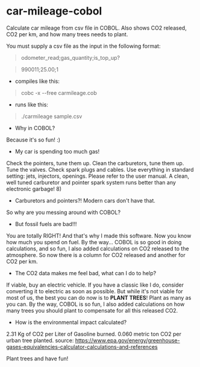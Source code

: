 # car-mileage-cobol
Calculate car mileage from csv file in COBOL.
Also shows CO2 released, CO2 per km, and how many trees needs to plant.

You must supply a csv file as the input in the following format:

> odometer_read;gas_quantity;is_top_up?

> 990011;25.00;1

- compiles like this:

> cobc -x --free carmileage.cob

- runs like this:

> ./carmileage sample.csv


- Why in COBOL?

Because it's so fun! :)


- My car is spending too much gas!

Check the pointers, tune them up. Clean the carburetors, tune them up. Tune the valves. Check spark plugs and cables. Use everything in standard setting: jets, injectors, openings. Please refer to the user manual. A clean, well tuned carburetor and pointer spark system runs better than any electronic garbage! 8)


- Carburetors and pointers?! Modern cars don't have that.

So why are you messing around with COBOL?


- But fossil fuels are bad!!!

You are totally RIGHT! And that's why I made this software. Now you know how much you spend on fuel. By the way... COBOL is so good in doing calculations, and so fun, I also added calculations on CO2 released to the atmosphere. So now there is a column for CO2 released and another for CO2 per km.


- The CO2 data makes me feel bad, what can I do to help?

If viable, buy an electric vehicle. If you have a classic like I do, consider converting it to electric as soon as possible. But while it's not viable for most of us, the best you can do now is to **PLANT TREES**! Plant as many as you can. By the way, COBOL is so fun, I also added calculations on how many trees you should plant to compensate for all this released CO2.


- How is the environmental impact calculated?

2.31 Kg of CO2 per Liter of Gasoline burned.
0.060 metric ton CO2 per urban tree planted.
source: https://www.epa.gov/energy/greenhouse-gases-equivalencies-calculator-calculations-and-references


Plant trees and have fun!
